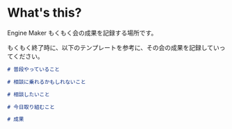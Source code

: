 # What's this?
Engine Maker もくもく会の成果を記録する場所です。

もくもく終了時に、以下のテンプレートを参考に、その会の成果を記録していってください。

```成果テンプレート.md
# 普段やっていること

# 相談に乗れるかもしれないこと

# 相談したいこと

# 今日取り組むこと

# 成果

```
